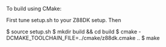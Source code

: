 
To build using CMake:

First tune setup.sh to your Z88DK setup. Then

   $ source setup.sh
   $ mkdir build && cd build
   $ cmake -DCMAKE_TOOLCHAIN_FILE=../cmake/z88dk.cmake ..
   $ make
